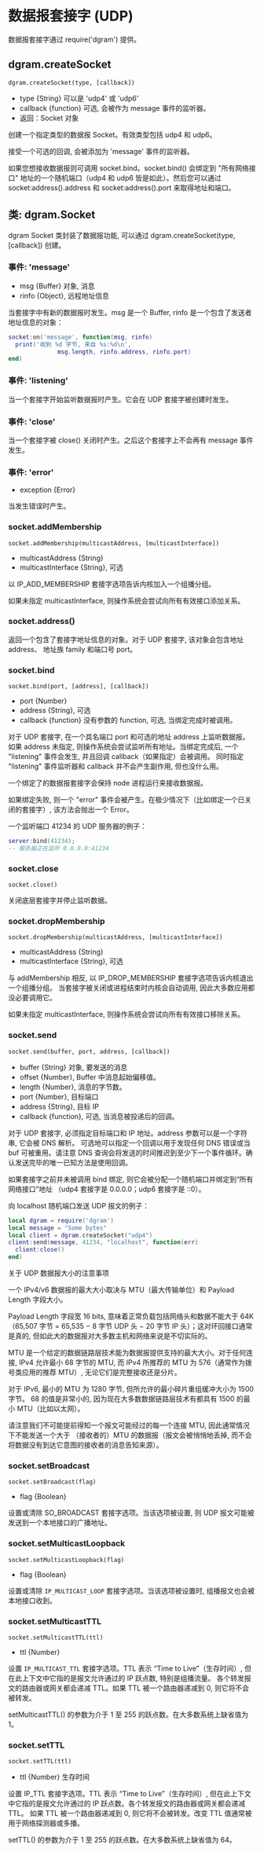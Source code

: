 # 数据报套接字 (UDP)

数据报套接字通过 require('dgram') 提供。

## dgram.createSocket

    dgram.createSocket(type, [callback])

- type {String} 可以是 'udp4' 或 'udp6'
- callback {function} 可选, 会被作为 message 事件的监听器。
- 返回：Socket 对象

创建一个指定类型的数据报 Socket。有效类型包括 udp4 和 udp6。

接受一个可选的回调, 会被添加为 'message' 事件的监听器。

如果您想接收数据报则可调用 socket.bind。socket.bind() 会绑定到 "所有网络接口" 
地址的一个随机端口（udp4 和 udp6 皆是如此）。然后您可以通过 socket:address().address 
和 socket:address().port 来取得地址和端口。

## 类: dgram.Socket

dgram Socket 类封装了数据报功能, 可以通过 dgram.createSocket(type, [callback]) 创建。

### 事件: 'message'

- msg {Buffer} 对象, 消息
- rinfo {Object}, 远程地址信息

当套接字中有新的数据报时发生。msg 是一个 Buffer, rinfo 是一个包含了发送者地址信息的对象：

```lua
socket:on('message', function(msg, rinfo)
  print('收到 %d 字节, 来自 %s:%d\n',
              msg.length, rinfo.address, rinfo.port)
end)
```

### 事件: 'listening'

当一个套接字开始监听数据报时产生。它会在 UDP 套接字被创建时发生。

### 事件: 'close'

当一个套接字被 close() 关闭时产生。之后这个套接字上不会再有 message 事件发生。

### 事件: 'error'

- exception {Error}

当发生错误时产生。

### socket.addMembership

    socket.addMembership(multicastAddress, [multicastInterface])

- multicastAddress {String}
- multicastInterface {String}, 可选

以 IP\_ADD_MEMBERSHIP 套接字选项告诉内核加入一个组播分组。

如果未指定 multicastInterface, 则操作系统会尝试向所有有效接口添加关系。

### socket.address()

返回一个包含了套接字地址信息的对象。对于 UDP 套接字, 该对象会包含地址 address、
地址族 family 和端口号 port。

### socket.bind

    socket.bind(port, [address], [callback])

- port {Number}
- address {String}, 可选
- callback {function} 没有参数的 function, 可选, 当绑定完成时被调用。

对于 UDP 套接字, 在一个具名端口 port 和可选的地址 address 上监听数据报。如果 address 未指定, 
则操作系统会尝试监听所有地址。当绑定完成后, 一个 "listening" 事件会发生, 
并且回调 callback（如果指定）会被调用。
同时指定 "listening" 事件监听器和 callback 并不会产生副作用, 但也没什么用。

一个绑定了的数据报套接字会保持 node 进程运行来接收数据报。

如果绑定失败, 则一个 "error" 事件会被产生。在极少情况下（比如绑定一个已关闭的套接字）, 
该方法会抛出一个 Error。

一个监听端口 41234 的 UDP 服务器的例子：

```lua
server:bind(41234);
-- 服务器正在监听 0.0.0.0:41234
```

### socket.close

    socket.close()

关闭底层套接字并停止监听数据。

### socket.dropMembership

    socket.dropMembership(multicastAddress, [multicastInterface])

- multicastAddress {String}
- multicastInterface {String}, 可选

与 addMembership 相反, 以 IP\_DROP_MEMBERSHIP 套接字选项告诉内核退出一个组播分组。
当套接字被关闭或进程结束时内核会自动调用, 因此大多数应用都没必要调用它。

如果未指定 multicastInterface, 则操作系统会尝试向所有有效接口移除关系。

### socket.send

    socket.send(buffer, port, address, [callback])

- buffer {String} 对象, 要发送的消息
- offset {Number}, Buffer 中消息起始偏移值。
- length {Number}, 消息的字节数。
- port {Number}, 目标端口
- address {String}, 目标 IP
- callback {function}, 可选, 当消息被投递后的回调。

对于 UDP 套接字, 必须指定目标端口和 IP 地址。address 参数可以是一个字符串, 它会被 DNS 解析。
可选地可以指定一个回调以用于发现任何 DNS 错误或当 buf 可被重用。请注意 DNS 
查询会将发送的时间推迟到至少下一个事件循环。确认发送完毕的唯一已知方法是使用回调。

如果套接字之前并未被调用 bind 绑定, 则它会被分配一个随机端口并绑定到“所有网络接口”地址
（udp4 套接字是 0.0.0.0；udp6 套接字是 ::0）。

向 localhost 随机端口发送 UDP 报文的例子：

```lua
local dgram = require('dgram')
local message = "Some bytes"
local client = dgram.createSocket("udp4")
client:send(message, 41234, "localhost", function(err) 
  client:close()
end)
```

关于 UDP 数据报大小的注意事项

一个 IPv4/v6 数据报的最大大小取决与 MTU（最大传输单位）和 Payload Length 字段大小。

Payload Length 字段宽 16 bits, 意味着正常负载包括网络头和数据不能大于 64K
（65,507 字节 = 65,535 − 8 字节 UDP 头 − 20 字节 IP 头）；这对环回接口通常是真的, 
但如此大的数据报对大多数主机和网络来说是不切实际的。

MTU 是一个给定的数据链路层技术能为数据报提供支持的最大大小。对于任何连接, 
IPv4 允许最小 68 字节的 MTU, 而 IPv4 所推荐的 MTU 为 576（通常作为拨号类应用的推荐 MTU）, 
无论它们是完整接收还是分片。

对于 IPv6, 最小的 MTU 为 1280 字节, 但所允许的最小碎片重组缓冲大小为 1500 字节。 
68 的值是非常小的, 因为现在大多数数据链路层技术有都具有 1500 的最小 MTU（比如以太网）。

请注意我们不可能提前得知一个报文可能经过的每一个连接 MTU, 因此通常情况下不能发送一个大于
（接收者的）MTU 的数据报（报文会被悄悄地丢掉, 而不会将数据没有到达它意图的接收者的消息告知来源）。

### socket.setBroadcast

    socket.setBroadcast(flag)

- flag {Boolean}

设置或清除 SO_BROADCAST 套接字选项。当该选项被设置, 则 UDP 报文可能被发送到一个本地接口的广播地址。

### socket.setMulticastLoopback

    socket.setMulticastLoopback(flag)

- flag {Boolean}

设置或清除 `IP_MULTICAST_LOOP` 套接字选项。当该选项被设置时, 组播报文也会被本地接口收到。

### socket.setMulticastTTL

    socket.setMulticastTTL(ttl)

- ttl {Number}

设置 `IP_MULTICAST_TTL` 套接字选项。TTL 表示 “Time to Live”（生存时间）, 
但在此上下文中它指的是报文允许通过的 IP 跃点数, 特别是组播流量。
各个转发报文的路由器或网关都会递减 TTL。如果 TTL 被一个路由器递减到 0, 则它将不会被转发。

setMulticastTTL() 的参数为介于 1 至 255 的跃点数。在大多数系统上缺省值为 1。

### socket.setTTL

    socket.setTTL(ttl)

- ttl {Number} 生存时间

设置 IP_TTL 套接字选项。TTL 表示 “Time to Live”（生存时间）, 
但在此上下文中它指的是报文允许通过的 IP 跃点数。各个转发报文的路由器或网关都会递减 TTL。
如果 TTL 被一个路由器递减到 0, 则它将不会被转发。改变 TTL 值通常被用于网络探测器或多播。

setTTL() 的参数为介于 1 至 255 的跃点数。在大多数系统上缺省值为 64。

